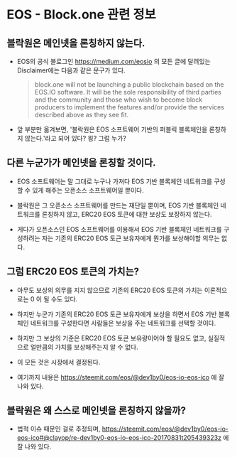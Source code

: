 # EOS - Block.one 관련 정보

## 블락원은 메인넷을 론칭하지 않는다.

- EOS의 공식 블로그인 https://medium.com/eosio 의 모든 글에 달려있는 Disclaimer에는 다음과 같은 문구가 있다.

  >block.one will not be launching a public blockchain based on the EOS.IO software. It will be the sole responsibility of third parties and the community and those who wish to become block producers to implement the features and/or provide the services described above as they see fit.

- 앞 부분만 옮겨보면, '블락원은 EOS 소프트웨어 기반의 퍼블릭 블록체인을 론칭하지 않는다.'라고 되어 있다? 읭? 그럼 누가?

## 다른 누군가가 메인넷을 론칭할 것이다.

- EOS 소프트웨어는 말 그대로 누구나 가져다 EOS 기반 블록체인 네트워크를 구성할 수 있게 해주는 오픈소스 소프트웨어일 뿐이다.

- 블락원은 그 오픈소스 소프트웨어를 만드는 재단일 뿐이며, EOS 기반 블록체인 네트워크를 론칭하지 않고, ERC20 EOS 토큰에 대한 보상도 보장하지 않는다.

- 게다가 오픈소스인 EOS 소프트웨어를 이용해서 EOS 기반 블록체인 네트워크를 구성하려는 자는 기존의 ERC20 EOS 토근 보유자에게 뭔가를 보상해야할 의무는 없다.

## 그럼 ERC20 EOS 토큰의 가치는?

- 아무도 보상의 의무를 지지 않으므로 기존의 ERC20 EOS 토큰의 가치는 이론적으로는 0 이 될 수도 있다.

- 하지만 누군가 기존의 ERC20 EOS 토큰 보유자에게 보상을 하면서 EOS 기반 블록체인 네트워크를 구성한다면 사람들은 보상을 주는 네트워크를 선택할 것이다.

- 하지만 그 보상의 기준은 ERC20 EOS 토큰 보유량이어야 할 필요도 없고, 실질적으로 얼만큼의 가치를 보상해주는지 알 수 없다.

- 이 모든 것은 시장에서 결정된다.

- 여기까지 내용은 https://steemit.com/eos/@dev1by0/eos-io-eos-ico 에 잘 나와 있다.

## 블락원은 왜 스스로 메인넷을 론칭하지 않을까?

- 법적 이슈 때문인 걸로 추정되며, https://steemit.com/eos/@dev1by0/eos-io-eos-ico#@clayop/re-dev1by0-eos-io-eos-ico-20170831t205439323z 에 잘 나와 있다.

